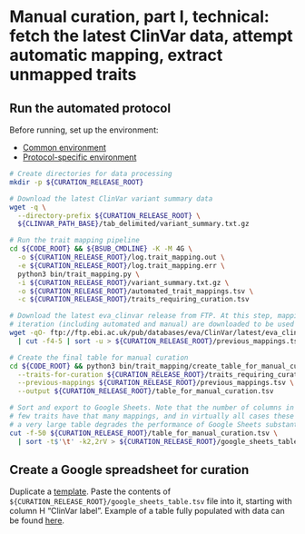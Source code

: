 # Manual curation, part I, technical: fetch the latest ClinVar data, attempt automatic mapping, extract unmapped traits

## Run the automated protocol
Before running, set up the environment:
* [Common environment](../environment.md)
* [Protocol-specific environment](README.md#setting-up-environment)

```bash
# Create directories for data processing
mkdir -p ${CURATION_RELEASE_ROOT}

# Download the latest ClinVar variant summary data
wget -q \
  --directory-prefix ${CURATION_RELEASE_ROOT} \
  ${CLINVAR_PATH_BASE}/tab_delimited/variant_summary.txt.gz

# Run the trait mapping pipeline
cd ${CODE_ROOT} && ${BSUB_CMDLINE} -K -M 4G \
  -o ${CURATION_RELEASE_ROOT}/log.trait_mapping.out \
  -e ${CURATION_RELEASE_ROOT}/log.trait_mapping.err \
  python3 bin/trait_mapping.py \
  -i ${CURATION_RELEASE_ROOT}/variant_summary.txt.gz \
  -o ${CURATION_RELEASE_ROOT}/automated_trait_mappings.tsv \
  -c ${CURATION_RELEASE_ROOT}/traits_requiring_curation.tsv

# Download the latest eva_clinvar release from FTP. At this step, mappings produced by the pipeline on the previous
# iteration (including automated and manual) are downloaded to be used to aid the manual curation process.
wget -qO- ftp://ftp.ebi.ac.uk/pub/databases/eva/ClinVar/latest/eva_clinvar.txt \
  | cut -f4-5 | sort -u > ${CURATION_RELEASE_ROOT}/previous_mappings.tsv

# Create the final table for manual curation
cd ${CODE_ROOT} && python3 bin/trait_mapping/create_table_for_manual_curation.py \
  --traits-for-curation ${CURATION_RELEASE_ROOT}/traits_requiring_curation.tsv \
  --previous-mappings ${CURATION_RELEASE_ROOT}/previous_mappings.tsv \
  --output ${CURATION_RELEASE_ROOT}/table_for_manual_curation.tsv

# Sort and export to Google Sheets. Note that the number of columns in the output table is limited to 50, because only a
# few traits have that many mappings, and in virtually all cases these extra mappings are not meaningful. However, having
# a very large table degrades the performance of Google Sheets substantially.
cut -f-50 ${CURATION_RELEASE_ROOT}/table_for_manual_curation.tsv \
  | sort -t$'\t' -k2,2rV > ${CURATION_RELEASE_ROOT}/google_sheets_table.tsv
```

## Create a Google spreadsheet for curation

Duplicate a [template](https://docs.google.com/spreadsheets/d/1PyDzRs3bO1klvvSv9XuHmx-x7nqZ0UAGeS6aV2SQ2Yg/edit?usp=sharing). Paste the contents of `${CURATION_RELEASE_ROOT}/google_sheets_table.tsv` file into it, starting with column H “ClinVar label”. Example of a table fully populated with data can be found [here](https://docs.google.com/spreadsheets/d/1HQ08UQTpS-0sE9MyzdUPO7EihMxDb2e8N14s1BknjVo/edit?usp=sharing).
